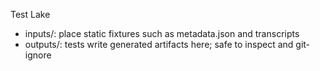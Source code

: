Test Lake

- inputs/: place static fixtures such as metadata.json and transcripts
- outputs/: tests write generated artifacts here; safe to inspect and git-ignore


